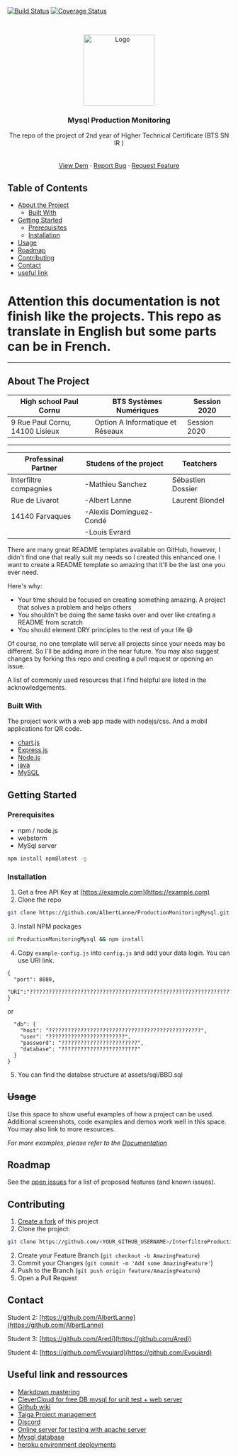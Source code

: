 [![Build Status](http://img.shields.io/travis/badges/badgerbadgerbadger.svg?style=flat-square)](https://travis-ci.org/badges/badgerbadgerbadger) [![Coverage Status](http://img.shields.io/coveralls/badges/badgerbadgerbadger.svg?style=flat-square)](https://coveralls.io/r/badges/badgerbadgerbadger)





<!-- PROJECT LOGO -->
<br />
<p align="center">
  <a href="http://www.interfiltre.fr/fr/">
    <img src="http://interfiltre.serveur-client.fr/img/cms/logo-interfiltre-OK.jpg" alt="Logo" width="160" height="auto">
  </a>

  <h3 align="center">Mysql Production Monitoring</h3>

  <p align="center">
    The repo of the project of 2nd year of Higher Technical Certificate (BTS SN IR )
    <br />
    <br />
    <br />
    <a href="https://github.com/othneildrew/Best-README-Template">View Dem</a>
    ·
    <a href="https://github.com/othneildrew/Best-README-Template/issues">Report Bug</a>
    ·
    <a href="https://github.com/othneildrew/Best-README-Template/issues">Request Feature</a>
  </p>
</p>



<!-- TABLE OF CONTENTS -->
## Table of Contents

* [About the Project](#about-the-project)
  * [Built With](#built-with)
* [Getting Started](#getting-started)
  * [Prerequisites](#prerequisites)
  * [Installation](#installation)
* [Usage](#usage)
* [Roadmap](#roadmap)
* [Contributing](#contributing)
* [Contact](#contact)
* [useful link](#useful-link)



#  Attention this documentation is not finish like the projects. This repo as translate in English but some parts can be in French. 

---

## About The Project

| High school Paul Cornu | BTS Systèmes Numériques  | Session 2020 | 
| -------- | -------- | -------- |
| 9 Rue Paul Cornu, 14100 Lisieux | Option A Informatique et Réseaux | Session 2020 | 

---

| Professinal Partner | Studens of the project | Teatchers | 
| -------- | -------- | -------- |
|   Interfiltre compagnies   |   -Mathieu Sanchez  |   Sébastien Dossier|
|   Rue de Livarot   |   -Albert Lanne   |  Laurent Blondel |
|   14140 Farvaques   |   -Alexis Dominguez-Condé   |     |
|                |   -Louis Evrard   |     |



There are many great README templates available on GitHub, however, I didn't find one that really suit my needs so I created this enhanced one. I want to create a README template so amazing that it'll be the last one you ever need.

Here's why:
* Your time should be focused on creating something amazing. A project that solves a problem and helps others
* You shouldn't be doing the same tasks over and over like creating a README from scratch
* You should element DRY principles to the rest of your life :smile:

Of course, no one template will serve all projects since your needs may be different. So I'll be adding more in the near future. You may also suggest changes by forking this repo and creating a pull request or opening an issue.

A list of commonly used resources that I find helpful are listed in the acknowledgements.

### Built With

The project work with a web app made with nodejs/css. And a mobil applications for QR code. 

* [chart.js](https://www.chartjs.org/)
* [Express.js](https://www.mysql.com/)
* [Node.js](https://www.mysql.com/)
* [java](https://www.mysql.com/)
* [MySQL](https://www.mysql.com/)




## Getting Started
### Prerequisites
* npm / node.js
* webstorm
* MySql server


```sh
npm install npm@latest -g
```

### Installation

1. Get a free API Key at [https://example.com](https://example.com)
2. Clone the repo
```sh
git clone https://github.com/AlbertLanne/ProductionMonitoringMysql.git
```
3. Install NPM packages
```sh
cd ProductionMonitoringMysql && npm install
```
4. Copy `example-config.js` into `config.js` and add your data login. You can use URI link.
```JS
{
  "port": 8080,
  "URI":"????????????????????????????????????????????????????????????????????????????????????????????????",
}
```
or

```JS
  "db": {
    "host": "????????????????????????????????????????????????",
    "user": "????????????????????????",
    "password": "????????????????????????",
    "database": "????????????????????????"
  }
}
```

5. You can find the databse structure at assets/sql/BBD.sql


<!-- USAGE EXAMPLES -->
## ~~Usage~~

Use this space to show useful examples of how a project can be used. Additional screenshots, code examples and demos work well in this space. You may also link to more resources.

_For more examples, please refer to the [Documentation](https://example.com)_



<!-- ROADMAP -->
## Roadmap

See the [open issues](https://github.com/AlbertLanne/InterfiltreProductionMonitoring/projects/1) for a list of proposed features (and known issues).



<!-- CONTRIBUTING -->
## Contributing

1. [Create a fork](https://help.github.com/en/articles/fork-a-repo) of this project
2. Clone the project:
```bash
git clone https://github.com/<YOUR_GITHUB_USERNAME>/InterfiltreProductionMonitoring
```
2. Create your Feature Branch (`git checkout -b AmazingFeature`)
3. Commit your Changes (`git commit -m 'Add some AmazingFeature'`)
4. Push to the Branch (`git push origin feature/AmazingFeature`)
5. Open a Pull Request






## Contact

<!-- Your Name - [@your_twitter](https://twitter.com/your_username) - email@example.com -->


Student 2: [https://github.com/AlbertLanne](https://github.com/AlbertLanne)

Student 3: [https://github.com/Aredi](https://github.com/Aredi)

Student 4: [https://github.com/Evouiard](https://github.com/Evouiard)



<!-- ACKNOWLEDGEMENTS -->
## Useful link and ressources 
* [Markdown mastering](https://guides.github.com/features/mastering-markdown/)
* [CleverCloud for free DB mysql for unit test + web server](www.clever-cloud.com)
* [Github wiki]()
* [Taiga Project management]()
* [Discord]()
* [Online server for testing with apache server]()
* [Mysql database]()
* [heroku environment deployments]()

<!-- MARKDOWN LINKS & IMAGES -->
<!-- https://www.markdownguide.org/basic-syntax/#reference-style-links -->
[contributors-shield]: https://img.shields.io/github/contributors/othneildrew/Best-README-Template.svg?style=flat-square
[contributors-url]: https://github.com/othneildrew/Best-README-Template/graphs/contributors

